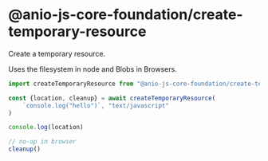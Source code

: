 # @anio-js-core-foundation/create-temporary-resource

Create a temporary resource.

Uses the filesystem in node and Blobs in Browsers.

```js
import createTemporaryResource from "@anio-js-core-foundation/create-temporary-resource"

const {location, cleanup} = await createTemporaryResource(
	`console.log("hello")`, "text/javascript"
)

console.log(location)

// no-op in browser
cleanup()
```
